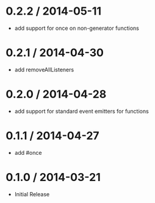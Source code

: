 
0.2.2 / 2014-05-11 
==================

 * add support for once on non-generator functions

0.2.1 / 2014-04-30 
==================

 * add removeAllListeners

0.2.0 / 2014-04-28 
==================

 * add support for standard event emitters for functions

0.1.1 / 2014-04-27 
==================

 * add #once

0.1.0 / 2014-03-21
==================

 * Initial Release
